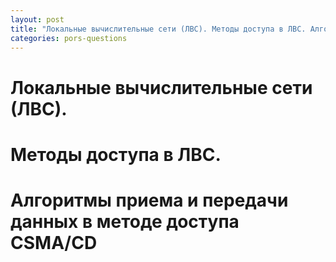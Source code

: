 ```yaml
---
layout: post
title: "Локальные вычислительные сети (ЛВС). Методы доступа в ЛВС. Алгоритмы приема и передачи данных в методе доступа CSMA/CD"
categories: pors-questions
---
```


# Локальные вычислительные сети (ЛВС). 

# Методы доступа в ЛВС. 

# Алгоритмы приема и передачи данных в методе доступа CSMA/CD
